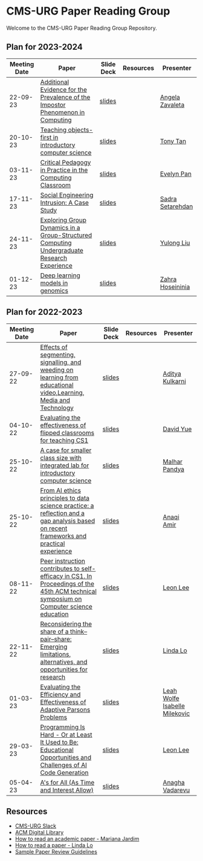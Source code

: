 # CMS-URG Paper Reading Group

Welcome to the CMS-URG Paper Reading Group Repository.

## Plan for 2023-2024
|Meeting Date|Paper|Slide Deck|Resources|Presenter|
|-|-|-|-|-|
|22-09-23|[Additional Evidence for the Prevalence of the Impostor Phenomenon in Computing](https://doi.org/10.1145/3478431.3499282)|[slides](https://github.com/cms-urg/Paper-Reading-Group/blob/dac72c3809e094cc99ab23e51df32c2d6b4e1881/Slides/Imposter%20Phenomenon%20-%20Angela%20Zavaleta.pdf)||[Angela Zavaleta](https://www.linkedin.com/in/angela-zavaleta-bernuy/)|
|20-10-23|[Teaching objects-first in introductory computer science](https://doi.org/10.1145/792548.611966)|[slides](https://github.com/cms-urg/Paper-Reading-Group/blob/8424ee7bdf8c7a2bb467fda4dfb4b230c9502db0/Slides/Teaching%20Objects-first_Tony_Tan.pdf)||[Tony Tan](https://www.linkedin.com/in/youxin-t-44b826159)|
|03-11-23|[Critical Pedagogy in Practice in the Computing Classroom](https://doi.org/10.1145/3545945.3569840)|[slides](https://github.com/cms-urg/Paper-Reading-Group/blob/6ccbbb2e5d36d16ced6868b49d64031aaa3e99f0/Slides/Critical%20Pedagogy%20in%20Practice%20Evelyn%20Pan.pdf)||[Evelyn Pan](mailto:evelyn.pan@mail.utoronto.ca)|
|17-11-23|[Social Engineering Intrusion: A Case Study](https://doi.org/10.1145/3406601.3406631)|[slides](https://github.com/cms-urg/Paper-Reading-Group/blob/89b39f0b394125ba7889653cf7ede45d851e739a/Slides/Social%20Engineering%20Intrusion.pdf)||[Sadra Setarehdan](https://www.linkedin.com/in/sadra-setarehdan)|
|24-11-23|[Exploring Group Dynamics in a Group-Structured Computing Undergraduate Research Experience](https://dl.acm.org/doi/pdf/10.1145/3501385.3543959)|[slides](https://github.com/cms-urg/Paper-Reading-Group/blob/325a1b9fb2083488128371419c8c020c872fecf9/Slides/Exploring%20Group%20Dynamics%20-%20Yulong.pdf)||[Yulong Liu](mailto:yulo.liu@mail.utoronto.ca)|
|01-12-23|[Deep learning models in genomics](https://doi.org/10.1016/j.csbj.2020.06.017)|[slides](https://github.com/cms-urg/Paper-Reading-Group/blob/4a1484fbe8a6fddfd37c510dd0e891ef96019eda/Slides/DS%20in%20genomics%20-%20Zahra.pdf)||[Zahra Hoseininia](mailto:zahrahnia82@gmail.com)|



## Plan for 2022-2023
|Meeting Date|Paper|Slide Deck|Resources|Presenter|
|-|-|-|-|-|
|27-09-22|[Effects of segmenting, signalling, and weeding on learning from educational video,Learning, Media and Technology](https://doi.org/10.1080/17439884.2011.585993)|[slides](https://github.com/cms-urg/Paper-Reading-Group/blob/9640a004f6d9d12a264ad45885bee2299b8cf947/Slides/Effects%20of%20segmenting,%20signaling,%20and%20weeding%20-%20Aditya%20Kulkarni.pdf)||[Aditya Kulkarni](https://www.linkedin.com/in/aditya-s-kulkarni/)|
|04-10-22|[Evaluating the effectiveness of flipped classrooms for teaching CS1](https://doi.org/10.1109/FIE.2013.6684923)|[slides]()||[David Yue]()|
|25-10-22|[A case for smaller class size with integrated lab for introductory computer science](https://doi.org/10.1145/1227504.1227430)|[slides](https://github.com/cms-urg/Paper-Reading-Group/blob/bf53554bebefb22368d53fd50196f56af6a0af23/Slides/URG%20Class%20Size%20-%20Malhar%20Pandya.pdf)||[Malhar Pandya](https://www.linkedin.com/in/malhar-pandya/)|
|25-10-22|[From AI ethics principles to data science practice: a reflection and a gap analysis based on recent frameworks and practical experience](https://doi.org/10.1007/s43681-021-00127-3)|[slides](https://github.com/cms-urg/Paper-Reading-Group/blob/6217285079f08e2a9d78abfcec91ec1f93ef5959/Slides/AI%20Ethics%20Principle%20-%20Anaqi%20Amir.pdf)||[Anaqi Amir](https://www.linkedin.com/in/anaqi-amir/)|
|08-11-22|[Peer instruction contributes to self-efficacy in CS1. In Proceedings of the 45th ACM technical symposium on Computer science education](https://doi.org/10.1145/2538862.2538878)|[slides](https://github.com/cms-urg/Paper-Reading-Group/blob/6217285079f08e2a9d78abfcec91ec1f93ef5959/Slides/Peer%20Instruction%20Study%20-%20Leon%20Lee.pdf)||[Leon Lee](https://www.linkedin.com/in/leonlee21/)|
|22-11-22|[Reconsidering the share of a think–pair–share: Emerging limitations, alternatives, and opportunities for research](https://doi.org/10.1187/cbe.20-08-0200)|[slides](https://github.com/cms-urg/Paper-Reading-Group/blob/6217285079f08e2a9d78abfcec91ec1f93ef5959/Slides/Reconsidering%20the%20Share%20in%20TPS%20-%20Linda%20Lo.pdf)||[Linda Lo](mailto:adnil3910@gmail.com)|
|01-03-23|[Evaluating the Efficiency and Effectiveness of Adaptive Parsons Problems](https://dl.acm.org/doi/10.1145/3230977.3231000)|[slides](https://github.com/cms-urg/Paper-Reading-Group/blob/374da44bb16f21262cd75c840c3ffd6a7c2ea076/Slides/Adaptive%20Parsons%20Problems%20-%20Leah%20Wolfe%20and%20Isabelle%20Milekovic.pdf)||[Leah Wolfe](mailto:leah.wolfe@mail.utoronto.ca)  [Isabelle Milekovic](mailto:i.milekovic@mail.utoronto.ca)|
|29-03-23|[Programming Is Hard - Or at Least It Used to Be: Educational Opportunities and Challenges of AI Code Generation](https://doi.org/10.1145/3545945.3569759)|[slides](https://github.com/cms-urg/Paper-Reading-Group/blob/2275da51a9298564f05c85eca486816c49acf3bf/Slides/AI%20Generation%20in%20CS%20Pedagogy.pdf)||[Leon Lee](https://www.linkedin.com/in/leonlee21/)|
|05-04-23|[A's for All (As Time and Interest Allow)](https://doi.org/10.1145/3545945.3569847)|[slides](https://github.com/cms-urg/Paper-Reading-Group/blob/41067f8a66f9241aa59b1cb604578b9a05d9e3b6/Slides/CMS_ReadingGroup_A'sforAll_AnaghaVadarevu.pdf)||[Anagha Vadarevu](mailto:anagha.vadarevu@mail.utoronto.ca)|

## Resources
* [CMS-URG Slack](https://join.slack.com/t/cmsundergradr-eoj8408/shared_invite/zt-1kga2yc6s-DM1~Badb926F1aQaaEMcDQ)
* [ACM Digital Library](https://dl.acm.org/)
* [How to read an academic paper - Mariana Jardim](https://guides.library.utoronto.ca/c.php?g=250712&p=5096600)
* [How to read a paper - Linda Lo](https://github.com/cms-urg/Paper-Reading-Group/blob/723f3beec24a58faa1d74a098c8f771ef942772f/Slides/How%20to%20Read%20a%20Paper%20-%20Linda%20Lo.pptx)
* [Sample Paper Review Guidelines](https://docs.google.com/document/d/10hUfe9gCkQ4hTpAk_5-QghLWG0uAK1g86g8VC8G-MAU/edit?usp=sharing)
